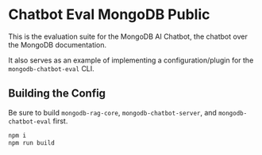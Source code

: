 # Chatbot Eval MongoDB Public

This is the evaluation suite for the MongoDB AI Chatbot, the chatbot over the MongoDB documentation.

It also serves as an example of implementing a configuration/plugin for the `mongodb-chatbot-eval` CLI.

## Building the Config

Be sure to build `mongodb-rag-core`, `mongodb-chatbot-server`, and `mongodb-chatbot-eval` first.

```sh
npm i
npm run build
```
